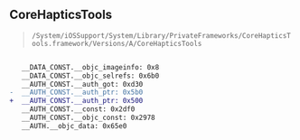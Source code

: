 ## CoreHapticsTools

> `/System/iOSSupport/System/Library/PrivateFrameworks/CoreHapticsTools.framework/Versions/A/CoreHapticsTools`

```diff

   __DATA_CONST.__objc_imageinfo: 0x8
   __DATA_CONST.__objc_selrefs: 0x6b0
   __AUTH_CONST.__auth_got: 0xd30
-  __AUTH_CONST.__auth_ptr: 0x5b0
+  __AUTH_CONST.__auth_ptr: 0x500
   __AUTH_CONST.__const: 0x2df0
   __AUTH_CONST.__objc_const: 0x2978
   __AUTH.__objc_data: 0x65e0

```
